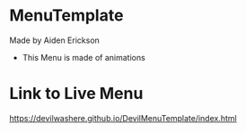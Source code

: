 # MenuTemplate
Made by Aiden Erickson
- This Menu is made of animations


# Link to Live Menu
https://devilwashere.github.io/DevilMenuTemplate/index.html
